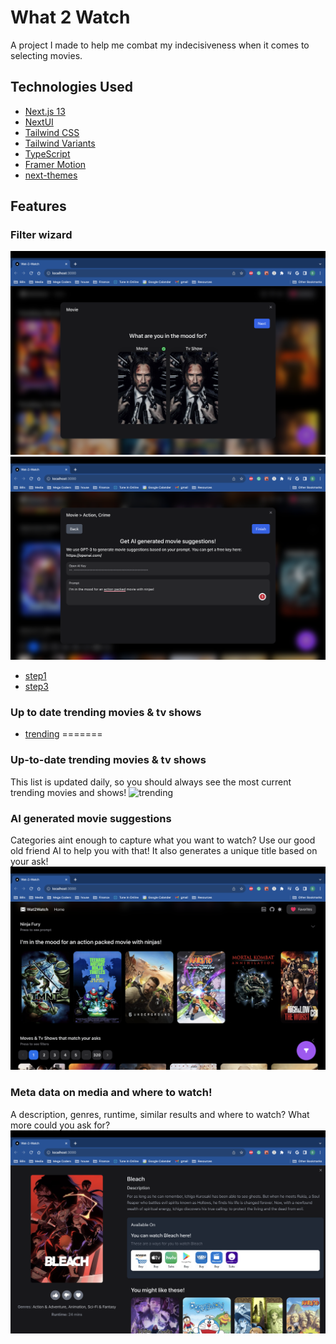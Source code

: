 # What 2 Watch

A project I made to help me combat my indecisiveness when it comes to selecting movies.

## Technologies Used

- [Next.js 13](https://nextjs.org/docs/getting-started)
- [NextUI](https://nextui.org)
- [Tailwind CSS](https://tailwindcss.com)
- [Tailwind Variants](https://tailwind-variants.org)
- [TypeScript](https://www.typescriptlang.org)
- [Framer Motion](https://www.framer.com/motion)
- [next-themes](https://github.com/pacocoursey/next-themes)

## Features

### Filter wizard
![choose media type](./public/images/step1.png)
![ai prompt](./public/images/step3.png)

- [step1](https://github.com/KerryMin/what2watch/blob/main/public/images/step1.png)
- [step3](https://github.com/KerryMin/what2watch/blob/main/public/images/step3.png)

### Up to date trending movies & tv shows

- [trending](./public/images/trending.png)
=======
### Up-to-date trending movies & tv shows
This list is updated daily, so you should always see the most current trending movies and shows!
![trending](./public/images/trending.png)

### AI generated movie suggestions
Categories aint enough to capture what you want to watch? Use our good old friend AI to help you with that! It also generates a unique title based on your ask!
![ai](./public/images/ai.png)

### Meta data on media and where to watch!
A description, genres, runtime, similar results and where to watch? What more could you ask for?
![where2watch.png](./public/images/where2watch.png)

